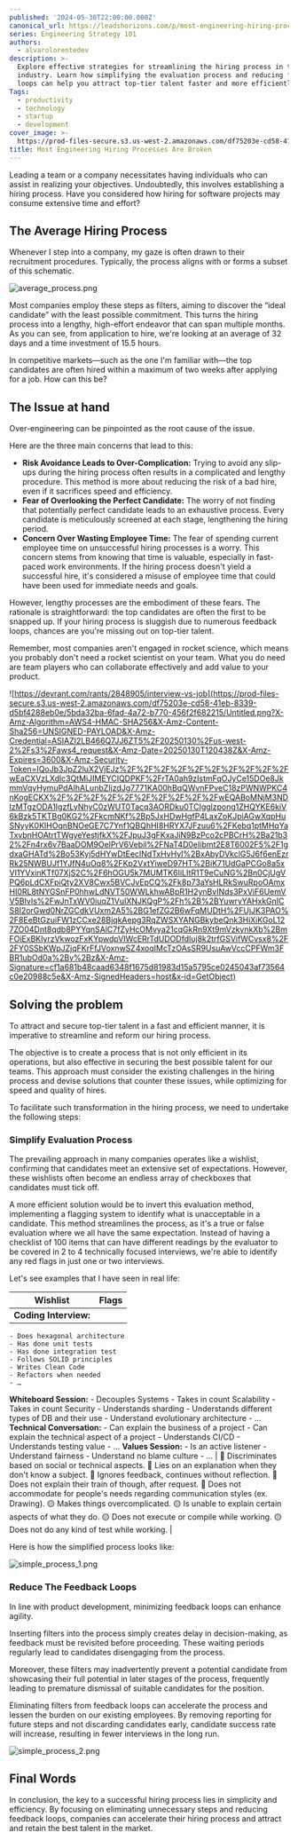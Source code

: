 ```yaml
---
published: '2024-05-30T22:00:00.000Z'
canonical_url: https://leadshorizons.com/p/most-engineering-hiring-process-are
series: Engineering Strategy 101
authors:
  - alvarolorentedev
description: >-
  Explore effective strategies for streamlining the hiring process in the tech
  industry. Learn how simplifying the evaluation process and reducing feedback
  loops can help you attract top-tier talent faster and more efficiently.
Tags:
  - productivity
  - technology
  - startup
  - development
cover_image: >-
  https://prod-files-secure.s3.us-west-2.amazonaws.com/df75203e-cd58-41eb-8339-d5bf4288eb0e/b763c282-0a18-4103-9342-db563c97ae40/rb.jpeg?X-Amz-Algorithm=AWS4-HMAC-SHA256&X-Amz-Content-Sha256=UNSIGNED-PAYLOAD&X-Amz-Credential=ASIAZI2LB466QCXSIZY2%2F20250130%2Fus-west-2%2Fs3%2Faws4_request&X-Amz-Date=20250130T120437Z&X-Amz-Expires=3600&X-Amz-Security-Token=IQoJb3JpZ2luX2VjEJz%2F%2F%2F%2F%2F%2F%2F%2F%2F%2FwEaCXVzLXdlc3QtMiJHMEUCIFsL5k4Bcpc7aXICxtoXB9sNau%2B1TS6tEpiEbdCZvi%2FYAiEA2iYpa%2FWyrb1gwnS2BgM%2FxOMmBvH%2FIpfpmnPmkfEVrwcqiAQIpf%2F%2F%2F%2F%2F%2F%2F%2F%2F%2FARAAGgw2Mzc0MjMxODM4MDUiDOsFPY4ZanOSWCop%2BircA5TKsY%2B65OMbMH90AkpxzLleR4FUHj1V95nAvaMDO9cT%2FUaptpXYpE9nQU%2FPnjt9z3L2KNTS5MDyPyPdg7Xovie3PFY3NeUvgGh1fpPTDS8kWsDFSSKXogNXHFkhQWfY20v05BkY2CNJXrDZPPupTUBe3bZAEAljLM6GXYUyLpziNNQto%2BOpfhIhmz6GZf8RYsKc5rASwR%2BJkx3dJ4rjBYJdMmLkTEQrnJ6O8X3UIKFwWeJYNSDn8HSAOkyC6Pb4M5foE%2Bo1pw2GB9GEwt5qhiaXjlUAeBBMP60Z%2BT3%2B6bzs0kx4PfLEItVLimn2l7BX%2BC6TvKLF9bfV6HymtdGAW2%2FC0GctaIK7de0l2c%2F8Rg4%2FrOXbDNoWePlykKJb4zckVmYtliCsGR0YPzebZTpLqxNAcOBV77dmF1NgQMoaFKs9UrA%2B%2BXdDOkeZvzq97jpKOFSEUtKChYEO4KvAxzU%2BAYhdeR2vkD4HiVMESwkPLA4aUDqTH%2Fxy%2FhhM%2FRNZZXk9pouxNuoP%2B3YNPUnXgLkJcS9fNOGjQ%2B6%2BhyLePAq1W4vhQz%2FezsOfgviN3oXbFq1U6nUrNrRjkbI4f9PqqDK1kA%2BiFFDY8TBYxcmmdijkY1XWUiK7MrywWKjr8lpCMObE7bwGOqUBUEwLreThC1hzF%2FNr0C8t4QyLUuBGMI1T6Nw8oQE5SmecA6Vb%2B1khgewtHzw6pAf5yUNz25kThYriJZHVQWtoFToqEQWQh9Q8I3kpijdJwX3p5UlU4AFST8JH7xJIh7VDduz1TplR9u%2B0zCBH5dUDo5qFehINJNo6lEX%2Fi18KAoppVS4CIWbXbCE5ZbK95J%2FR1SP%2FzHi6iNE7otKF4d8T7pxJUONw&X-Amz-Signature=e194cde50cccc1e7a27020ae2e719b299062b6a80c614ebbc0a71c19a308989d&X-Amz-SignedHeaders=host&x-id=GetObject
title: Most Engineering Hiring Processes Are Broken
---
```


Leading a team or a company necessitates having individuals who can assist in realizing your objectives. Undoubtedly, this involves establishing a hiring process. Have you considered how hiring for software projects may consume extensive time and effort?


## The Average Hiring Process


Whenever I step into a company, my gaze is often drawn to their recruitment procedures. Typically, the process aligns with or forms a subset of this schematic.


![average_process.png](https://prod-files-secure.s3.us-west-2.amazonaws.com/df75203e-cd58-41eb-8339-d5bf4288eb0e/8f086c27-5449-4a04-b2b5-f8b50b110c83/average_process.png?X-Amz-Algorithm=AWS4-HMAC-SHA256&X-Amz-Content-Sha256=UNSIGNED-PAYLOAD&X-Amz-Credential=ASIAZI2LB466Q7JJ6ZT5%2F20250130%2Fus-west-2%2Fs3%2Faws4_request&X-Amz-Date=20250130T120438Z&X-Amz-Expires=3600&X-Amz-Security-Token=IQoJb3JpZ2luX2VjEJz%2F%2F%2F%2F%2F%2F%2F%2F%2F%2FwEaCXVzLXdlc3QtMiJIMEYCIQDPKF%2FrTA0ah9zIstmFqOJyCe15DOe8JkmmVqyHymuPdAIhALunbZIjzdJg7771KA00hBqQWvnFPveC18zPWNWPKC4nKogECKX%2F%2F%2F%2F%2F%2F%2F%2F%2F%2FwEQABoMNjM3NDIzMTgzODA1IgzfLyNhyC0zWUT0Tacq3AORDku0TCIgglzpong1ZHQYKE6kiV6kBzk5TKTBg0KG2%2FkcmNKf%2Bp5JxHDwHgfP4LaxZoKJpiAGwXqpHuSNyyK0KIHOqnBNOeGE7C7Ynf1QBQhHI8HRYX7JFzuu6%2FKebq1ptMHqYaTxvbnHOAtrtTWgyeYestjfkX%2FJpuJ3gFKxaJiN9BzPco2cPBCrH%2Ba21b32%2Fn4rx6v7BaaDOM9OelPrV6Vebil%2FNaT4D0eIibmt2E8T6002F5%2F1gdxaGHATd%2Bo53Kyj5dHYwDtEecINdTxHvHyI%2BxAbyDVkclG5J6f6enEzrRk25NWBUJf1YJfN4uOq8%2FKp2VxtYiweD97HT%2BiK71UdGaPCGo8a5xVI1YVxinKTf07XjS2C%2F6hOGU5k7MUMTK6IiLItR1T9eCuNG%2Bn0CjUgVPQ6pLdCXFpiQty2XV8Cwx5BVCJvEpCQ%2Fk8p73aYsHLRkSwuRpoOAmxHI0RL8tNYGSnFP0hhwLdNVT50WWLkhwABpR1H2ynBvINds3PxViF6UemVV5BIvIs%2FwJnTxWV0iuqZ1VuIXNJKQgP%2Fh%2B%2BYuwryYAHxkGnICS8I2orGwd0NrZGCdkVUxm2A5%2BG1efZG2B6wFqMUDtH%2FUjJK3PAO%2F8EeBtGzuiFW1zCCxe28BjqkAepg3RqZWSXYANGBkybeQnk3HiXiKGoL127ZO04Dnt8qdb8PYYqnSAlC7fZyHcOMvya21cqGkRn9Xt9mVzkynkXb%2BmFOiExBKIyrzVkwozFxKYpwdpVIWcERrTdUDODfdIuj8k2trfGSVifWCvsx8%2F2FY0SSbKWpJZjqFKrFfJVoxnwSZ4xoqIMcTzOAsSR9UsuAwVccCPFWm3FBR1ubOd0a%2Bv%2Bz&X-Amz-Signature=c4f9a22f62a6fb02e3aa88c9e7033015772a7f0a6cb59e4a10b3c6fbe3038781&X-Amz-SignedHeaders=host&x-id=GetObject)


Most companies employ these steps as filters, aiming to discover the “ideal candidate” with the least possible commitment. This turns the hiring process into a lengthy, high-effort endeavor that can span multiple months. As you can see, from application to hire, we're looking at an average of 32 days and a time investment of 15.5 hours.


In competitive markets—such as the one I'm familiar with—the top candidates are often hired within a maximum of two weeks after applying for a job. How can this be?


## The Issue at hand


Over-engineering can be pinpointed as the root cause of the issue.


Here are the three main concerns that lead to this:

- **Risk Avoidance Leads to Over-Complication:** Trying to avoid any slip-ups during the hiring process often results in a complicated and lengthy procedure. This method is more about reducing the risk of a bad hire, even if it sacrifices speed and efficiency.
- **Fear of Overlooking the Perfect Candidate:** The worry of not finding that potentially perfect candidate leads to an exhaustive process. Every candidate is meticulously screened at each stage, lengthening the hiring period.
- **Concern Over Wasting Employee Time:** The fear of spending current employee time on unsuccessful hiring processes is a worry. This concern stems from knowing that time is valuable, especially in fast-paced work environments. If the hiring process doesn't yield a successful hire, it's considered a misuse of employee time that could have been used for immediate needs and goals.

However, lengthy processes are the embodiment of these fears. The rationale is straightforward: the top candidates are often the first to be snapped up. If your hiring process is sluggish due to numerous feedback loops, chances are you're missing out on top-tier talent.


Remember, most companies aren't engaged in rocket science, which means you probably don't need a rocket scientist on your team. What you do need are team players who can collaborate effectively and add value to your product.


![https://devrant.com/rants/2848905/interview-vs-job](https://prod-files-secure.s3.us-west-2.amazonaws.com/df75203e-cd58-41eb-8339-d5bf4288eb0e/5bda32ba-6fad-4a72-b770-456f2f682215/Untitled.png?X-Amz-Algorithm=AWS4-HMAC-SHA256&X-Amz-Content-Sha256=UNSIGNED-PAYLOAD&X-Amz-Credential=ASIAZI2LB466Q7JJ6ZT5%2F20250130%2Fus-west-2%2Fs3%2Faws4_request&X-Amz-Date=20250130T120438Z&X-Amz-Expires=3600&X-Amz-Security-Token=IQoJb3JpZ2luX2VjEJz%2F%2F%2F%2F%2F%2F%2F%2F%2F%2FwEaCXVzLXdlc3QtMiJIMEYCIQDPKF%2FrTA0ah9zIstmFqOJyCe15DOe8JkmmVqyHymuPdAIhALunbZIjzdJg7771KA00hBqQWvnFPveC18zPWNWPKC4nKogECKX%2F%2F%2F%2F%2F%2F%2F%2F%2F%2FwEQABoMNjM3NDIzMTgzODA1IgzfLyNhyC0zWUT0Tacq3AORDku0TCIgglzpong1ZHQYKE6kiV6kBzk5TKTBg0KG2%2FkcmNKf%2Bp5JxHDwHgfP4LaxZoKJpiAGwXqpHuSNyyK0KIHOqnBNOeGE7C7Ynf1QBQhHI8HRYX7JFzuu6%2FKebq1ptMHqYaTxvbnHOAtrtTWgyeYestjfkX%2FJpuJ3gFKxaJiN9BzPco2cPBCrH%2Ba21b32%2Fn4rx6v7BaaDOM9OelPrV6Vebil%2FNaT4D0eIibmt2E8T6002F5%2F1gdxaGHATd%2Bo53Kyj5dHYwDtEecINdTxHvHyI%2BxAbyDVkclG5J6f6enEzrRk25NWBUJf1YJfN4uOq8%2FKp2VxtYiweD97HT%2BiK71UdGaPCGo8a5xVI1YVxinKTf07XjS2C%2F6hOGU5k7MUMTK6IiLItR1T9eCuNG%2Bn0CjUgVPQ6pLdCXFpiQty2XV8Cwx5BVCJvEpCQ%2Fk8p73aYsHLRkSwuRpoOAmxHI0RL8tNYGSnFP0hhwLdNVT50WWLkhwABpR1H2ynBvINds3PxViF6UemVV5BIvIs%2FwJnTxWV0iuqZ1VuIXNJKQgP%2Fh%2B%2BYuwryYAHxkGnICS8I2orGwd0NrZGCdkVUxm2A5%2BG1efZG2B6wFqMUDtH%2FUjJK3PAO%2F8EeBtGzuiFW1zCCxe28BjqkAepg3RqZWSXYANGBkybeQnk3HiXiKGoL127ZO04Dnt8qdb8PYYqnSAlC7fZyHcOMvya21cqGkRn9Xt9mVzkynkXb%2BmFOiExBKIyrzVkwozFxKYpwdpVIWcERrTdUDODfdIuj8k2trfGSVifWCvsx8%2F2FY0SSbKWpJZjqFKrFfJVoxnwSZ4xoqIMcTzOAsSR9UsuAwVccCPFWm3FBR1ubOd0a%2Bv%2Bz&X-Amz-Signature=cf1a681b48caad6348f1675d81983d15a5795ce0245043af73564c0e20988c5e&X-Amz-SignedHeaders=host&x-id=GetObject)


## Solving the problem


To attract and secure top-tier talent in a fast and efficient manner, it is imperative to streamline and reform our hiring process.


The objective is to create a process that is not only efficient in its operations, but also effective in securing the best possible talent for our teams. This approach must consider the existing challenges in the hiring process and devise solutions that counter these issues, while optimizing for speed and quality of hires.


To facilitate such transformation in the hiring process, we need to undertake the following steps:


### Simplify Evaluation Process


The prevailing approach in many companies operates like a wishlist, confirming that candidates meet an extensive set of expectations. However, these wishlists often become an endless array of checkboxes that candidates must tick off.


A more efficient solution would be to invert this evaluation method, implementing a flagging system to identify what is unacceptable in a candidate. This method streamlines the process, as it's a true or false evaluation where we all have the same expectation. Instead of having a checklist of 100 items that can have different readings by the evaluator to be covered in 2 to 4 technically focused interviews, we're able to identify any red flags in just one or two interviews.


Let's see examples that I have seen in real life:


| Wishlist                                                                                                                                                                                                                                                                                                                                                                                                                                                                                                                                                                                                                                                                                                                                                                          | Flags                                                                                                                                                                                                                                                                                                                                                                                                                                                                                                          |
| --------------------------------------------------------------------------------------------------------------------------------------------------------------------------------------------------------------------------------------------------------------------------------------------------------------------------------------------------------------------------------------------------------------------------------------------------------------------------------------------------------------------------------------------------------------------------------------------------------------------------------------------------------------------------------------------------------------------------------------------------------------------------------- | -------------------------------------------------------------------------------------------------------------------------------------------------------------------------------------------------------------------------------------------------------------------------------------------------------------------------------------------------------------------------------------------------------------------------------------------------------------------------------------------------------------- |
| **Coding Interview:**
    - Does hexagonal architecture
    - Has done unit tests
    - Has done integration test
    - Follows SOLID principles
    - Writes Clean Code
    - Refactors when needed
    - …
**Whiteboard Session:**
    - Decouples Systems
    - Takes in count Scalability
    - Takes in count Security
    - Understands sharding
    - Understands different types of DB and their use
    - Understand evolutionary architecture
    - …
**Technical Conversation:**
    - Can explain the business of a project
    - Can explain the technical aspect of a project
    - Understands CI/CD
    - Understands testing value
    - …
**Values Session:** 
    - Is an active listener
    - Understand fairness
    - Understand no blame culture 
    - … | 🔴 Discriminates based on social or technical aspects.
🔴 Lies on an explanation when they don't know a subject.
🔴 Ignores feedback, continues without reflection.
🔴 Does not explain their train of though, after request.
🔴 Does not accommodate for people's needs regarding communication styles (ex. Drawing). 
🟡 Makes things overcomplicated.
🟡 Is unable to explain certain aspects of what they do.
🟡 Does not execute or compile while working.
🟡 Does not do any kind of test while working. |


Here is how the simplified process looks like:


![simple_process_1.png](https://prod-files-secure.s3.us-west-2.amazonaws.com/df75203e-cd58-41eb-8339-d5bf4288eb0e/890e4faa-9308-4243-b289-6a539acc9cdd/simple_process_1.png?X-Amz-Algorithm=AWS4-HMAC-SHA256&X-Amz-Content-Sha256=UNSIGNED-PAYLOAD&X-Amz-Credential=ASIAZI2LB466Q7JJ6ZT5%2F20250130%2Fus-west-2%2Fs3%2Faws4_request&X-Amz-Date=20250130T120438Z&X-Amz-Expires=3600&X-Amz-Security-Token=IQoJb3JpZ2luX2VjEJz%2F%2F%2F%2F%2F%2F%2F%2F%2F%2FwEaCXVzLXdlc3QtMiJIMEYCIQDPKF%2FrTA0ah9zIstmFqOJyCe15DOe8JkmmVqyHymuPdAIhALunbZIjzdJg7771KA00hBqQWvnFPveC18zPWNWPKC4nKogECKX%2F%2F%2F%2F%2F%2F%2F%2F%2F%2FwEQABoMNjM3NDIzMTgzODA1IgzfLyNhyC0zWUT0Tacq3AORDku0TCIgglzpong1ZHQYKE6kiV6kBzk5TKTBg0KG2%2FkcmNKf%2Bp5JxHDwHgfP4LaxZoKJpiAGwXqpHuSNyyK0KIHOqnBNOeGE7C7Ynf1QBQhHI8HRYX7JFzuu6%2FKebq1ptMHqYaTxvbnHOAtrtTWgyeYestjfkX%2FJpuJ3gFKxaJiN9BzPco2cPBCrH%2Ba21b32%2Fn4rx6v7BaaDOM9OelPrV6Vebil%2FNaT4D0eIibmt2E8T6002F5%2F1gdxaGHATd%2Bo53Kyj5dHYwDtEecINdTxHvHyI%2BxAbyDVkclG5J6f6enEzrRk25NWBUJf1YJfN4uOq8%2FKp2VxtYiweD97HT%2BiK71UdGaPCGo8a5xVI1YVxinKTf07XjS2C%2F6hOGU5k7MUMTK6IiLItR1T9eCuNG%2Bn0CjUgVPQ6pLdCXFpiQty2XV8Cwx5BVCJvEpCQ%2Fk8p73aYsHLRkSwuRpoOAmxHI0RL8tNYGSnFP0hhwLdNVT50WWLkhwABpR1H2ynBvINds3PxViF6UemVV5BIvIs%2FwJnTxWV0iuqZ1VuIXNJKQgP%2Fh%2B%2BYuwryYAHxkGnICS8I2orGwd0NrZGCdkVUxm2A5%2BG1efZG2B6wFqMUDtH%2FUjJK3PAO%2F8EeBtGzuiFW1zCCxe28BjqkAepg3RqZWSXYANGBkybeQnk3HiXiKGoL127ZO04Dnt8qdb8PYYqnSAlC7fZyHcOMvya21cqGkRn9Xt9mVzkynkXb%2BmFOiExBKIyrzVkwozFxKYpwdpVIWcERrTdUDODfdIuj8k2trfGSVifWCvsx8%2F2FY0SSbKWpJZjqFKrFfJVoxnwSZ4xoqIMcTzOAsSR9UsuAwVccCPFWm3FBR1ubOd0a%2Bv%2Bz&X-Amz-Signature=da886b7012264818119f6d0798ad629e1f572ee3495fe9f613b426357d81a9a6&X-Amz-SignedHeaders=host&x-id=GetObject)


### Reduce The Feedback Loops


In line with product development, minimizing feedback loops can enhance agility.


Inserting filters into the process simply creates delay in decision-making, as feedback must be revisited before proceeding. These waiting periods regularly lead to candidates disengaging from the process.


Moreover, these filters may inadvertently prevent a potential candidate from showcasing their full potential in later stages of the process, frequently leading to premature dismissal of suitable candidates for the position.


Eliminating filters from feedback loops can accelerate the process and lessen the burden on our existing employees. By removing reporting for future steps and not discarding candidates early, candidate success rate will increase, resulting in fewer interviews in the long run.


![simple_process_2.png](https://prod-files-secure.s3.us-west-2.amazonaws.com/df75203e-cd58-41eb-8339-d5bf4288eb0e/61e97fe8-23a7-49a2-bea8-4d60ab7b4bd3/simple_process_2.png?X-Amz-Algorithm=AWS4-HMAC-SHA256&X-Amz-Content-Sha256=UNSIGNED-PAYLOAD&X-Amz-Credential=ASIAZI2LB466Q7JJ6ZT5%2F20250130%2Fus-west-2%2Fs3%2Faws4_request&X-Amz-Date=20250130T120438Z&X-Amz-Expires=3600&X-Amz-Security-Token=IQoJb3JpZ2luX2VjEJz%2F%2F%2F%2F%2F%2F%2F%2F%2F%2FwEaCXVzLXdlc3QtMiJIMEYCIQDPKF%2FrTA0ah9zIstmFqOJyCe15DOe8JkmmVqyHymuPdAIhALunbZIjzdJg7771KA00hBqQWvnFPveC18zPWNWPKC4nKogECKX%2F%2F%2F%2F%2F%2F%2F%2F%2F%2FwEQABoMNjM3NDIzMTgzODA1IgzfLyNhyC0zWUT0Tacq3AORDku0TCIgglzpong1ZHQYKE6kiV6kBzk5TKTBg0KG2%2FkcmNKf%2Bp5JxHDwHgfP4LaxZoKJpiAGwXqpHuSNyyK0KIHOqnBNOeGE7C7Ynf1QBQhHI8HRYX7JFzuu6%2FKebq1ptMHqYaTxvbnHOAtrtTWgyeYestjfkX%2FJpuJ3gFKxaJiN9BzPco2cPBCrH%2Ba21b32%2Fn4rx6v7BaaDOM9OelPrV6Vebil%2FNaT4D0eIibmt2E8T6002F5%2F1gdxaGHATd%2Bo53Kyj5dHYwDtEecINdTxHvHyI%2BxAbyDVkclG5J6f6enEzrRk25NWBUJf1YJfN4uOq8%2FKp2VxtYiweD97HT%2BiK71UdGaPCGo8a5xVI1YVxinKTf07XjS2C%2F6hOGU5k7MUMTK6IiLItR1T9eCuNG%2Bn0CjUgVPQ6pLdCXFpiQty2XV8Cwx5BVCJvEpCQ%2Fk8p73aYsHLRkSwuRpoOAmxHI0RL8tNYGSnFP0hhwLdNVT50WWLkhwABpR1H2ynBvINds3PxViF6UemVV5BIvIs%2FwJnTxWV0iuqZ1VuIXNJKQgP%2Fh%2B%2BYuwryYAHxkGnICS8I2orGwd0NrZGCdkVUxm2A5%2BG1efZG2B6wFqMUDtH%2FUjJK3PAO%2F8EeBtGzuiFW1zCCxe28BjqkAepg3RqZWSXYANGBkybeQnk3HiXiKGoL127ZO04Dnt8qdb8PYYqnSAlC7fZyHcOMvya21cqGkRn9Xt9mVzkynkXb%2BmFOiExBKIyrzVkwozFxKYpwdpVIWcERrTdUDODfdIuj8k2trfGSVifWCvsx8%2F2FY0SSbKWpJZjqFKrFfJVoxnwSZ4xoqIMcTzOAsSR9UsuAwVccCPFWm3FBR1ubOd0a%2Bv%2Bz&X-Amz-Signature=bd25aee53bb60eeeceb99ca872fbf5124a0920dbfaa9dd2525e5d0f5ffbaed9e&X-Amz-SignedHeaders=host&x-id=GetObject)


## Final Words


In conclusion, the key to a successful hiring process lies in simplicity and efficiency. By focusing on eliminating unnecessary steps and reducing feedback loops, companies can accelerate their hiring process and attract and retain the best talent in the market.





